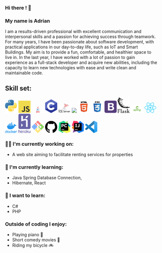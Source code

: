 ### Hi there ! 👋 
### My name is Adrian

I am a results-driven professional with excellent communication and interpersonal skills and a passion for achieving success through teamwork. For many years, I have been passionate about software development, with practical applications in our day-to-day life, such as IoT and Smart Buildings. My aim is to provide a fun, comfortable, and healthier space to live in. In the last year, I have worked with a lot of passion to gain experience as a full-stack developer and acquire new abilities, including the capacity to learn new technologies with ease and write clean and maintainable code.

<!--
**BAdrian0/BAdrian0** is a ✨ _special_ ✨ repository because its `README.md` (this file) appears on your GitHub profile.

Here are some ideas to get you started:

- 🔭 I’m currently working on ...
- 🌱 I’m currently learning ...
- 👯 I’m looking to collaborate on ...
- 🤔 I’m looking for help with ...
- 💬 Ask me about ...
- 📫 How to reach me: ...
- 😄 Pronouns: ...
- ⚡ Fun fact: ...
-->


## Skill set:

<p align="left">
<img src="https://raw.githubusercontent.com/BAdrian0/BAdrian0/main/assets/python.png" height="auto" width="40">

<img src="https://raw.githubusercontent.com/BAdrian0/BAdrian0/main/assets/js.png" height="auto" width="40">

<img src="https://raw.githubusercontent.com/BAdrian0/BAdrian0/main/assets/java.png" height="auto" width="40">

<img src="https://raw.githubusercontent.com/BAdrian0/BAdrian0/main/assets/c.png" height="auto" width="40">

<img src="https://raw.githubusercontent.com/BAdrian0/BAdrian0/main/assets/mssql.png" height="auto" width="40">

<img src="https://raw.githubusercontent.com/CBAdrian0/BAdrian0/main/assets/psql.png" height="auto" width="40">

<img src="https://raw.githubusercontent.com/BAdrian0/BAdrian0/main/assets/html.png" height="auto" width="40">

<img src="https://raw.githubusercontent.com/BAdrian0/BAdrian0/main/assets/css.png" height="auto" width="40">

<img src="https://raw.githubusercontent.com/BAdrian0/BAdrian0/main/assets/bootsrap.png" height="auto" width="40">

<img src="https://raw.githubusercontent.com/BAdrian0/BAdrian0/main/assets/flask.png" height="auto" width="40">

<img src="https://raw.githubusercontent.com/BAdrian0/BAdrian0/main/assets/spring.png" height="auto" width="40">

<img src="https://raw.githubusercontent.com/BAdrian0/BAdrian0/main/assets/react.png" height="auto" width="40">

<img src="https://raw.githubusercontent.com/BAdrian0/BAdrian0/main/assets/docker.png" height="auto" width="40">

<img src="https://raw.githubusercontent.com/BAdrian0/BAdrian0/main/assets/heroku.png" height="auto" width="40">

<img src="https://raw.githubusercontent.com/BAdrian0/BAdrian0/main/assets/gitBash.png" height="auto" width="40">

<img src="https://raw.githubusercontent.com/BAdrian0/BAdrian0/main/assets/gitHub.png" height="auto" width="40">

<img src="https://raw.githubusercontent.com/BAdrian0/BAdrian0/main/assets/pyCharm.png" height="auto" width="40">

<img src="https://raw.githubusercontent.com/BAdrian0/BAdrian0/main/assets/ij.png" height="auto" width="40">

<img src="https://raw.githubusercontent.com/BAdrian0/BAdrian0/main/assets/vsc.png" height="auto" width="40">
</p>

### :technologist: I'm currently working on:

- A web site aiming to facilitate renting services for properties

### 🔭 I'm currently learning:

- Java Spring Database Connection, 
- Hibernate, React

### :thinking: I want to learn:

- C#
- PHP

### Outside of coding I enjoy:

- Playing piano :musical_keyboard:
- Short comedy movies :movie_camera:
- Riding my bicycle :bike:
